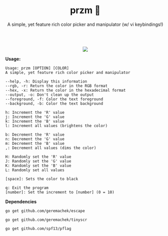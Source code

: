 <h1 align="center">przm 🎨</h1>

<p align="center">A simple, yet feature rich color picker and manipulator (w/ vi keybindings!)</p>
<br><br>
<p align="center"><img src="scrot.png"></p>

**Usage:**

```
Usage: przm [OPTION] [COLOR]
A simple, yet feature rich color picker and manipulator

--help, -h: Display this information
--rgb, -r: Return the color in the RGB format
--hex, -x: Return the color in the hexadecimal format
--output, -o: Don't clean up the output
--foreground, -f: Color the text foreground
--background, -b: Color the text background

h: Increment the 'R' value
j: Increment the 'G' value
k: Increment the 'B' value
l: Increment all values (brightens the color)

b: Decrement the 'R' value
n: Decrement the 'G' value
m: Decrement the 'B' value
,: Decrement all values (dims the color)

H: Randomly set the 'R' value
J: Randomly set the 'G' value
K: Randomly set the 'B' value
L: Randomly set all values 

[space]: Sets the color to black

q: Exit the program
[number]: Set the increment to [number] (0 = 10)
```

**Dependencies**

```
go get github.com/geremachek/escape 
```

```
go get github.com/geremachek/tinyscr
```

```
go get github.com/spf13/pflag
```
